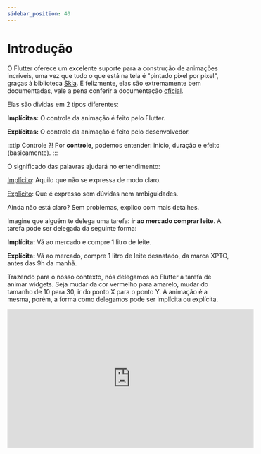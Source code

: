 ```yaml
---
sidebar_position: 40
---
```


# Introdução

 O Flutter oferece um excelente suporte para a construção de animações incríveis, uma vez que tudo o que está na tela é "pintado pixel por pixel", graças à biblioteca [Skia](https://skia.org/). E felizmente, elas são extremamente bem documentadas, vale a pena conferir a documentação [oficial](https://flutter.dev/docs/development/ui/animations).

Elas são dividas em 2 tipos diferentes:

**Implícitas:** O controle da animação é feito pelo Flutter.

**Explícitas:** O controle da animação é feito pelo desenvolvedor.

:::tip Controle ?!
Por **controle**, podemos entender: início, duração e efeito \(basicamente\).
:::

O significado das palavras ajudará no entendimento:

[Implícito](https://www.dicio.com.br/implicito/): Aquilo que não se expressa de modo claro.

[Explícito](https://www.dicio.com.br/explicito/): Que é expresso sem dúvidas nem ambiguidades.

Ainda não está claro? Sem problemas, explico com mais detalhes. 

Imagine que alguém te delega uma tarefa: **ir ao mercado comprar leite**. A tarefa pode ser delegada da seguinte forma:

**Implícita:** Vá ao mercado e compre 1 litro de leite.

**Explícita:** Vá ao mercado, compre 1 litro de leite desnatado, da marca XPTO, antes das 9h da manhã.

Trazendo para o nosso contexto, nós delegamos ao Flutter a tarefa de animar widgets. Seja mudar da cor vermelho para amarelo, mudar do tamanho de 10 para 30, ir do ponto X para o ponto Y. A animação é a mesma, porém, a forma como delegamos pode ser implícita ou explícita.  

<div class="video-container">
<iframe width="560" height="315" src="https://www.youtube.com/embed/-Gqq5R7rvg0" title="YouTube video player" frameborder="0" allow="accelerometer; autoplay; clipboard-write; encrypted-media; gyroscope; picture-in-picture" allowfullscreen></iframe>
</div>